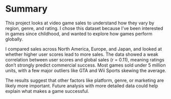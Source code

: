 # Summary

This project looks at video game sales to understand how they vary by region, genre, and rating. I chose this dataset because I’ve been interested in games since childhood, and wanted to explore how games perform globally.

I compared sales across North America, Europe, and Japan, and looked at whether higher user scores lead to more sales. The data showed a weak correlation between user scores and global sales (r = 0.11), meaning ratings don’t strongly predict commercial success. Most games sold under 5 million units, with a few major outliers like GTA and Wii Sports skewing the average.

The results suggest that other factors like platform, genre, or marketing are likely more important. Future analysis with more detailed data could help explain what makes a game successful.
